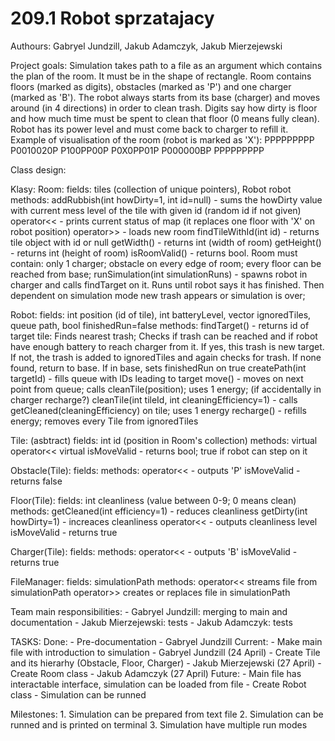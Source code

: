 # 209.1 Robot sprzatajacy
Authours: Gabryel Jundzill, Jakub Adamczyk, Jakub Mierzejewski

Project goals:
Simulation takes path to a file as an argument which contains the plan of the room. It must be in the shape of rectangle.
Room contains floors (marked as digits), obstacles (marked as 'P') and one charger (marked as 'B'). The robot always starts from its base (charger) and moves around (in 4 directions) in order to clean trash.
Digits say how dirty is floor and how much time must be spent to clean that floor (0 means fully clean). Robot has its power level and must come back to charger to refill it.
Example of visualisation of the room (robot is marked as 'X'):
PPPPPPPPP
P0010020P
P100PP00P
P0X0PP01P
P000000BP
PPPPPPPPP

Class design:

Klasy:
Room:
	fields: tiles (collection of unique pointers), Robot robot
	methods:
		addRubbish(int howDirty=1, int id=null) - sums the howDirty value with current mess level of the tile with given id (random id if not given)
		operator<< - prints current status of map (it replaces one floor with 'X' on robot position)
		operator>> - loads new room
		findTileWithId(int id) - returns tile object with id or null
		getWidth() - returns int (width of room)
		getHeight() - returns int (height of room)
		isRoomValid() - returns bool. Room must contain: only 1 charger; obstacle on every edge of room; every floor can be reached from base;
		runSimulation(int simulationRuns) - spawns robot in charger and calls findTarget on it. Runs until robot says it has finished. Then dependent on simulation mode new trash appears or simulation is over;

Robot:
	fields: int position (id of tile), int batteryLevel, vector<int> ignoredTiles, queue<int> path, bool finishedRun=false
	methods:
		findTarget() - returns id of target tile: Finds nearest trash; Checks if trash can be reached and if robot have enough battery to reach charger from it. 
						If yes, this trash is new target. If not, the trash is added to ignoredTiles and again checks for trash. If none found, return to base. If in base, sets finishedRun on true
		createPath(int targetId) - fills queue with IDs leading to target
		move() - moves on next point from queue; calls cleanTile(position); uses 1 energy; (if accidentally in charger recharge?)
		cleanTile(int tileId, int cleaningEfficiency=1) - calls getCleaned(cleaningEfficiency) on tile; uses 1 energy
		recharge() - refills energy; removes every Tile from ignoredTiles
		 
Tile: (asbtract)
	fields: int id (position in Room's collection)
	methods: 
		virtual operator<< 
		virtual isMoveValid - returns bool; true if robot can step on it

Obstacle(Tile):
	fields:
	methods:
		operator<< - outputs 'P'
		isMoveValid - returns false

Floor(Tile):
	fields: int cleanliness (value between 0-9; 0 means clean)
	methods:
		getCleaned(int efficiency=1) - reduces cleanliness
		getDirty(int howDirty=1) - increaces cleanliness
		operator<< - outputs cleanliness level
		isMoveValid - returns true

Charger(Tile):
	fields:
	methods:
		operator<< - outputs 'B'
		isMoveValid - returns true

FileManager:
	fields: simulationPath
	methods:
		operator<< streams file from simulationPath
		operator>> creates or replaces file in simulationPath


Team main responsibilities:
	- Gabryel Jundzill: merging to main and documentation
	- Jakub Mierzejewski: tests
	- Jakub Adamczyk: tests


TASKS:
Done:
	- Pre-documentation - Gabryel Jundzill
Current:
	- Make main file with introduction to simulation - Gabryel Jundzill (24 April)
	- Create Tile and its hierarhy (Obstacle, Floor, Charger) - Jakub Mierzejewski (27 April)
	- Create Room class - Jakub Adamczyk (27 April)
Future:
	- Main file has interactable interface, simulation can be loaded from file
	- Create Robot class
	- Simulation can be runned

Milestones:
	1. Simulation can be prepared from text file
	2. Simulation can be runned and is printed on terminal
	3. Simulation have multiple run modes
